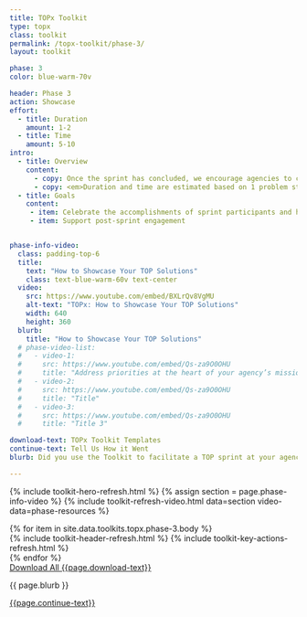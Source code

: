 ```yaml
---
title: TOPx Toolkit
type: topx
class: toolkit
permalink: /topx-toolkit/phase-3/
layout: toolkit

phase: 3
color: blue-warm-70v

header: Phase 3
action: Showcase
effort:
  - title: Duration
    amount: 1-2
  - title: Time
    amount: 5-10
intro:
  - title: Overview
    content:
      - copy: Once the sprint has concluded, we encourage agencies to celebrate the accomplishments of all participants. This could be by hosting an end-of-sprint event – whether large or small – or via agency-led communications to help others learn about the work completed in the sprint.
      - copy: <em>Duration and time are estimated based on 1 problem statement, a team of sprint leaders of 2 - 4 individuals, and 3 - 5 tech teams (with a recommended maximum of 6).</em>
  - title: Goals
    content:
     - item: Celebrate the accomplishments of sprint participants and help get the word out about the products to potential end users, to ensure the work makes an impact
     - item: Support post-sprint engagement


phase-info-video:
  class: padding-top-6
  title:
    text: "How to Showcase Your TOP Solutions"
    class: text-blue-warm-60v text-center
  video:
    src: https://www.youtube.com/embed/BXLrQv8VgMU
    alt-text: "TOPx: How to Showcase Your TOP Solutions"
    width: 640
    height: 360
  blurb:
    title: "How to Showcase Your TOP Solutions"
  # phase-video-list:
  #   - video-1:
  #     src: https://www.youtube.com/embed/Qs-za9O0OHU
  #     title: "Address priorities at the heart of your agency’s mission that require data and innovation."
  #   - video-2:
  #     src: https://www.youtube.com/embed/Qs-za9O0OHU
  #     title: "Title"
  #   - video-3:
  #     src: https://www.youtube.com/embed/Qs-za9O0OHU
  #     title: "Title 3"

download-text: TOPx Toolkit Templates
continue-text: Tell Us How it Went
blurb: Did you use the Toolkit to facilitate a TOP sprint at your agency?

---
```


{% include toolkit-hero-refresh.html %}
{% assign section = page.phase-info-video %}
{% include toolkit-refresh-video.html data=section video-data=phase-resources %}
<section class="grid-container padding-bottom-8">
  <div class="grid-row">
    <div>
      {% for item in site.data.toolkits.topx.phase-3.body %}
        <div class="toolkit-section  margin-top-6">
          {% include toolkit-header-refresh.html %}
          {% include toolkit-key-actions-refresh.html %}
        </div>
      {% endfor %}
    </div>
  </div>
</section>
<section class="text-white bg-primary usa-section">
  <div class="grid-container">
    <div>
      <a href="{{ site.baseurl }}/assets/files/topx-resources/topx-toolkit-resources.zip" target="_blank"
          class="usa-button usa-button--inverse usa-button--outline margin-bottom-3 site-button">
          Download All {{page.download-text}}
      </a>
    </div>
    <p class="text-white">
      {{ page.blurb }}
    </p>
    <div>
      <a href="mailto:census.opportunityproject@census.gov?subject=My Experience With the TOPx Toolkit" target="_blank"
        class="usa-button usa-button--secondary site-button">
        {{page.continue-text}}
      </a>
    </div>
  </div>
</section>
